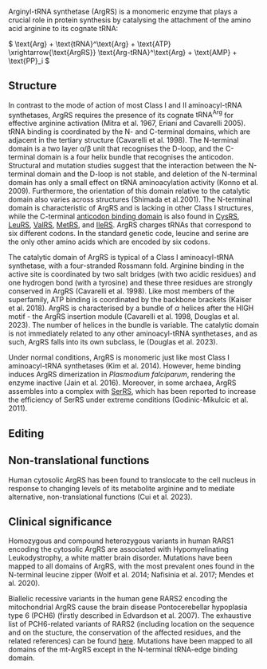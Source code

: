
Arginyl-tRNA synthetase (ArgRS) is a monomeric enzyme that plays a crucial role in protein synthesis by catalysing the attachment of the amino acid arginine to its cognate tRNA:



$ \text{Arg} + \text{tRNA}^\text{Arg} + \text{ATP} \xrightarrow{\text{ArgRS}} \text{Arg-tRNA}^\text{Arg} + \text{AMP} + \text{PP}_i  $


## Structure


In contrast to the mode of action of most Class I and II aminoacyl-tRNA synthetases, ArgRS requires the presence of its cognate $\text{tRNA}^\text{Arg}$ for effective arginine activation (Mitra et al. 1967, Eriani and Cavarelli 2005).
tRNA binding is coordinated by the N- and C-terminal domains, which are adjacent in the tertiary structure (Cavarelli et al. 1998). 
The N-terminal domain is a two layer &alpha;/&beta; unit that recognises the D-loop, and the C-terminal domain is a four helix bundle that recognises the anticodon. 
Structural and mutation studies suggest that the interaction between the N-terminal domain and the D-loop is not stable, and deletion of the N-terminal domain has only a small effect on tRNA aminoacylation activity (Konno et al. 2009).
 Furthermore,  the orientation of this domain relative to the catalytic domain also varies across structures (Shimada et al.2001). 
The N-terminal domain is characteristic of ArgRS and is lacking in other Class I structures, while the C-terminal [anticodon binding domain](/d/crimvlg) is also found in
[CysRS](/class1/cys), [LeuRS](/class1/leu1), [ValRS](/class1/val), [MetRS](/class1/met), and [IleRS](/class1/ile).
ArgRS charges tRNAs that correspond to six different codons. In the standard genetic code, leucine and serine are the only other amino acids which are encoded by six codons.




The catalytic domain of ArgRS is typical of a Class I aminoacyl-tRNA synthetase, with a four-stranded Rossmann fold.  Arginine binding in the active site is coordinated by two salt bridges (with two acidic residues) and one hydrogen bond (with a tyrosine) and these three residues are strongly conserved in ArgRS (Cavarelli et al. 1998). Like most members of the superfamily, ATP binding is coordinated by the backbone brackets (Kaiser et al. 2018). ArgRS is characterised by a bundle of $\alpha$ helices after the HIGH motif - the ArgRS insertion module (Cavarelli et al. 1998, Douglas et al. 2023). The number of helices in the bundle is variable. 
The catalytic domain is not immediately related to any other aminoacyl-tRNA synthetases, and as such, ArgRS falls into its own subclass, Ie (Douglas et al. 2023). 





Under normal conditions, ArgRS is monomeric just like most Class I aminoacyl-tRNA synthetases (Kim et al. 2014).
However, heme binding induces ArgRS dimerization in *Plasmodium falciparum*, rendering the enzyme inactive (Jain et al. 2016).
Moreover, in some archaea, ArgRS assembles into a complex with [SerRS](/class2/ser1), which has been reported to increase the efficiency of SerRS under extreme conditions (Godinic-Mikulcic et al. 2011). 



## Editing




## Non-translational functions
Human cytosolic ArgRS has been found to translocate to the cell nucleus in response to changing levels of its metabolite arginine and to mediate alternative, non-translational functions (Cui et al. 2023). 


## Clinical significance

Homozygous and compound heterozygous variants in human RARS1 encoding the cytosolic ArgRS are associated with Hypomyelinating Leukodystrophy, a white matter brain disorder. Mutations have been mapped to all domains of ArgRS, with the most prevalent ones found in the N-terminal leucine zipper (Wolf et al. 2014; Nafisinia et al. 2017; Mendes et al. 2020).   

Biallelic recessive variants in the human gene RARS2 encoding the mitochondrial ArgRS cause the brain disease Pontocerebellar hypoplasia type 6 (PCH6) (firstly described in Edvardson et al. 2007). The exhaustive list of PCH6-related variants of RARS2 (including location on the sequence and on the stucture, the conservation of the affected residues, and the related references) can be found [here](http://misynpat.org/misynpat/PageMaker.rvt?name=RARS2). Mutations have been mapped to all domains of the mt-ArgRS except in the N-terminal tRNA-edge binding domain. 


